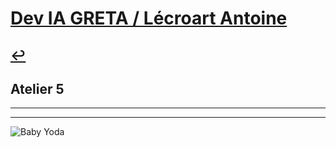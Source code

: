 # [Dev IA GRETA / Lécroart Antoine](https://github.com/Dev-IA-2024/antoine.lecroart)

[↩️](..)
---

## Atelier 5

---
---
![Baby Yoda](https://images3.alphacoders.com/110/1108129.jpg)
